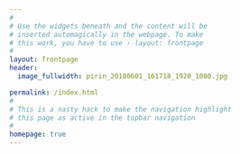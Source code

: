 ```yaml
---
#
# Use the widgets beneath and the content will be
# inserted automagically in the webpage. To make
# this work, you have to use › layout: frontpage
#
layout: frontpage
header:
  image_fullwidth: pirin_20180601_161718_1920_1080.jpg

permalink: /index.html
#
# This is a nasty hack to make the navigation highlight
# this page as active in the topbar navigation
#
homepage: true
---
```

